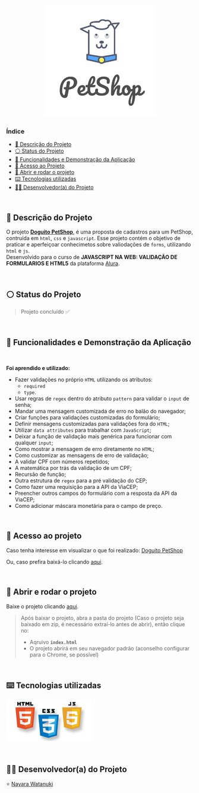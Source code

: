 <h1 align="center">
  <img width="300px" src="https://raw.githubusercontent.com/nayarawatanuki/javascript__DoguitoPetShop/main/assets/img/readme/doguitoPetshop__cover.png#vitrinedev">
</h1>

### Índice

* [:pencil: Descrição do Projeto](#pencil-descrição-do-projeto)
* [:white_circle: Status do Projeto](#white_circle-status-do-projeto)
* [:hammer: Funcionalidades e Demonstração da Aplicação](#hammer-funcionalidades-e-demonstração-da-aplicação)
* [:open_file_folder: Acesso ao Projeto](#open_file_folder-acesso-ao-projeto)
* [:rocket: Abrir e rodar o projeto](#rocket-abrir-e-rodar-o-projeto)
* [:keyboard: Tecnologias utilizadas](#keyboard-tecnologias-utilizadas)
* [:woman_technologist: Desenvolvedor(a) do Projeto](#woman_technologist-desenvolvedora-do-projeto)

</br>

## :pencil: Descrição do Projeto
O projeto **[Doguito PetShop](https://nayarawatanuki.github.io/javascript__DoguitoPetShop/)**, é uma proposta de cadastros para um PetShop, contruída em `html`, `css` e `javascript`. 
Esse projeto contém o objetivo de praticar e aperfeiçoar conhecimetos sobre valiodações de `forms`, utilizando `html` e `js`. 
</br>Desenvolvido para o curso de **JAVASCRIPT NA WEB: VALIDAÇÃO DE FORMULARIOS E HTML5** da plataforma [Alura](https://www.alura.com.br/).

</br>

## :white_circle: Status do Projeto
> Projeto concluído :white_check_mark:

</br>

## :hammer: Funcionalidades e Demonstração da Aplicação


</br>

**Foi aprendido e utilizado:** 

  - Fazer validações no próprio `HTML` utilizando os atributos: 
    - `required`
    - `type`.
  - Usar regras de `regex` dentro do atributo `pattern` para validar o `input` de senha;
  - Mandar uma mensagem customizada de erro no balão do navegador;
  - Criar funções para validações customizadas do formulário;
  - Definir mensagens customizadas para validações fora do `HTML`;
  - Utilizar `data attributes` para trabalhar com `JavaScript`;
  - Deixar a função de validação mais genérica para funcionar com qualquer `input`;
  - Como mostrar a mensagem de erro diretamente no `HTML`; 
  - Como customizar as mensagens de erro de validação;
  - A validar CPF com números repetidos; 
  - A matemática por trás da validação de um CPF; 
  - Recursão de função;
  - Outra estrutura de `regex` para a pré validação do CEP;
  - Como fazer uma requisição para a API da ViaCEP;
  - Preencher outros campos do formulário com a resposta da API da ViaCEP;
  - Como adicionar máscara monetária para o campo de preço.



  
</br>

## :open_file_folder: Acesso ao projeto
Caso tenha interesse em visualizar o que foi realizado: [Doguito PetShop](https://nayarawatanuki.github.io/javascript__DoguitoPetShop/) 

Ou, caso prefira baixá-lo clicando [aqui](https://github.com/nayarawatanuki/javascript__DoguitoPetShop/archive/refs/heads/main.zip).

</br>

## :rocket: Abrir e rodar o projeto
Baixe o projeto clicando [aqui](https://github.com/nayarawatanuki/javascript__DoguitoPetShop/archive/refs/heads/main.zip).

> Após baixar o projeto, abra a pasta do projeto (Caso o projeto seja baixado em zip, é necessário extraí-lo antes de abrir), então clique no:
> - Aqruivo **``index.html``**
> - O projeto abrirá em seu navegador padrão (aconselho configurar para o Chrome, se possível)

</br>

## :keyboard: Tecnologias utilizadas
![HTML, CSS e JS](https://raw.githubusercontent.com/nayarawatanuki/javascript__DoguitoPetShop/main/assets/img/readme/html-css-js.PNG)</br>

</br>

## :woman_technologist: Desenvolvedor(a) do Projeto
:star: [Nayara Watanuki](https://github.com/nayarawatanuki)
